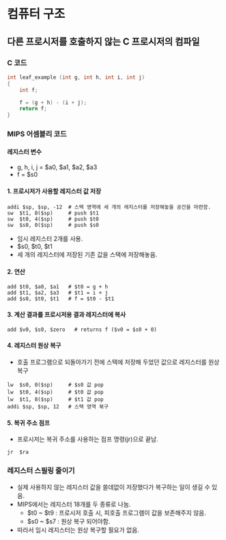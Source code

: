 # 컴퓨터 구조

## 다른 프로시저를 호출하지 않는 C 프로시저의 컴파일

### C 코드

```c
int leaf_example (int g, int h, int i, int j)
{
    int f;

    f = (g + h) - (i + j);
    return f;
}
```

### MIPS 어셈블리 코드

#### 레지스터 변수

* g, h, i, j = \$a0, \$a1, \$a2, \$a3
* f = \$s0

#### 1. 프로시저가 사용할 레지스터 값 저장

```
addi $sp, $sp, -12  # 스택 영역에 세 개의 레지스터를 저장해놓을 공간을 마련함.
sw  $t1, 8($sp)     # push $t1
sw  $t0, 4($sp)     # push $t0
sw  $s0, 0($sp)     # push $s0
```

* 임시 레지스터 2개를 사용.
* \$s0, \$t0, \$t1
* 세 개의 레지스터에 저장된 기존 값을 스택에 저장해놓음.

#### 2. 연산

```
add $t0, $a0, $a1   # $t0 = g + h
add $t1, $a2, $a3   # $t1 = i + j
add $s0, $t0, $t1   # f = $t0 - $t1
```

#### 3. 계산 결과를 프로시저용 결과 레지스터에 복사

```
add $v0, $s0, $zero   # returns f ($v0 = $s0 + 0)
```

#### 4. 레지스터 원상 복구

* 호출 프로그램으로 되돌아가기 전에 스택에 저장해 두었던 값으로 레지스터를 원상 복구

```
lw  $s0, 0($sp)     # $s0 값 pop
lw  $t0, 4($sp)     # $t0 값 pop
lw  $t1, 8($sp)     # $t1 값 pop
addi $sp, $sp, 12   # 스택 영역 복구
```

#### 5. 복귀 주소 점프

* 프로시저는 복귀 주소를 사용하는 점프 명령(jr)으로 끝남.

```
jr  $ra
```

### 레지스터 스필링 줄이기

* 실제 사용하지 않는 레지스터 값을 쓸데없이 저장했다가 복구하는 일이 생길 수 있음.
* MIPS에서는 레지스터 18개를 두 종류로 나눔.
    * \$t0 ~ \$t9 : 프로시저 호출 시, 피호출 프로그램이 값을 보존해주지 않음.
    * \$s0 ~ \$s7 : 원상 복구 되어야함.
* 따라서 임시 레지스터는 원상 복구할 필요가 없음.